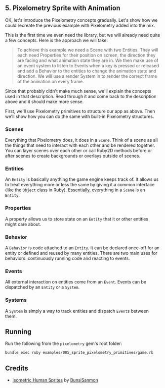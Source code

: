 ## 5. Pixelometry Sprite with Animation

OK, let's introduce the Pixelometry concepts gradually. Let's show how we could
recreate the previous example with Pixelometry added into the mix.

This is the first time we even need the library, but we will already need quite
a few concepts. Here is the approach we will take:

> To achieve this example we need a Scene with two Entities. They will each
> need Properties for their position on screen, the direction they are facing
> and what animation state they are in. We then make use of an event system
> to listen to Events when a key is pressed or released and add a Behavior to
> the entities to change the animation state and direction. We will use a
> render System in to render the correct frame of the animation on every frame.

Since that probably didn't make much sense, we'll explain the concepts used in
that description. Read through it and come back to the description above and it
should make more sense.

First, we'll use Pixelometry primitives to structure our app as above. Then
we'll show how you can do the same with built-in Pixelometry structures.

### Scenes

Everything that Pixelometry does, it does in a `Scene`. Think of a scene as all
the things that need to interact with each other and be rendered together. You
can layer scenes over each other or call Ruby2D methods before or after scenes
to create backgrounds or overlays outside of scenes.

### Entities

An `Entity` is basically anything the game engine keeps track of. It allows us
to treat everything more or less the same by giving it a common interface
(like the `Object` class in Ruby). Essentially, everything in a `Scene` is an
`Entity`.

### Properties

A property allows us to store state on an `Entity` that it or other entities
might care about.

### Behavior

A `Behavior` is code attached to an `Entity`. It can be declared once-off for
an entity or defined and reused by many entities. There are two main uses for
behaviors: continuously running code and reacting to events.

### Events

All external interaction on entities come from an `Event`. Events can be
dispatched by an `Entity` or a `System`.

### Systems

A `System` is simply a way to track entities and dispatch `Event`s between
them.

## Running

Run the following from the `pixelometry` gem's root folder:

```sh
bundle exec ruby examples/005_sprite_pixelometry_primitives/game.rb
```

## Credits

- [Isometric Human Sprites](https://bunsisanmon.itch.io/isometric-human-sprites) by [BunsiSanmon](https://bunsisanmon.itch.io/)
